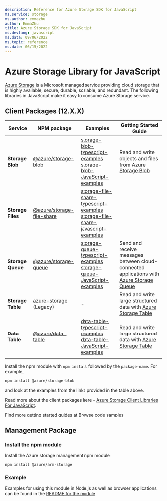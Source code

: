```yaml
---
description: Reference for Azure Storage SDK for JavaScript
ms.service: storage
ms.author: emmazhu
author: EmmaZhu
title: Azure Storage SDK for JavaScript
ms.devlang: javascript
ms.data: 09/06/2022
ms.topic: reference
ms.date: 06/15/2022
---
```

# Azure Storage Library for JavaScript

[Azure Storage](https://docs.microsoft.com/azure/storage/) is a Microsoft managed service providing cloud storage that is highly available, secure, durable, scalable, and redundant. The following libraries in JavaScript make it easy to consume Azure Storage service.

## Client Packages (12.X.X)

|Service| NPM package| Examples|Getting Started Guide|
|---|---|---|--|
|**Storage Blob**|[@azure/storage-blob](https://www.npmjs.com/package/@azure/storage-blob)|[storage-blob-typescript-examples](https://docs.microsoft.com/samples/azure/azure-sdk-for-js/storage-blob-typescript/)<br> [storage-blob-JavaScript-examples](https://docs.microsoft.com/samples/azure/azure-sdk-for-js/storage-blob-JavaScript/)|Read and write objects and files from [Azure Storage Blob](https://docs.microsoft.com/azure/storage/storage-nodejs-how-to-use-blob-storage)|
|**Storage Files**|[@azure/storage-file-share](https://www.npmjs.com/package/@azure/storage-file-share)|[storage-file-share-typescript-examples](https://docs.microsoft.com/samples/azure/azure-sdk-for-js/storage-file-share-typescript/)<br> [storage-file-share-javascript-examples](https://docs.microsoft.com/samples/azure/azure-sdk-for-js/storage-file-share-javascript/)||
|**Storage Queue**|[@azure/storage-queue](https://www.npmjs.com/package/@azure/storage-queue)|[storage-queue-typescript-examples](https://docs.microsoft.com/samples/azure/azure-sdk-for-js/storage-queue-typescript/)<br> [storage-queue-JavaScript-examples](https://docs.microsoft.com/samples/azure/azure-sdk-for-js/storage-queue-JavaScript/)|Send and receive messages between cloud-connected applications with <br>[Azure Storage Queue](https://docs.microsoft.com/azure/storage/queues/storage-quickstart-queues-nodejs)|
|**Storage Table**|[azure-storage](https://www.npmjs.com/package/azure-storage)<br>(Legacy)| - |Read and write large structured data with [Azure Storage Table](https://docs.microsoft.com/azure/storage/storage-nodejs-how-to-use-table-storage)|
|**Data Table**|[@azure/data-table](https://www.npmjs.com/package/@azure/data-tables)|[data-table-typescript-examples](https://docs.microsoft.com/en-us/samples/azure/azure-sdk-for-js/data-tables-typescript/)<br> [data-table-JavaScript-examples](https://docs.microsoft.com/en-us/samples/azure/azure-sdk-for-js/data-tables-javascript/)|Read and write large structured data with [Azure Storage Table](https://docs.microsoft.com/azure/storage/storage-nodejs-how-to-use-table-storage)|
|||||

Install the npm module with `npm install` followed by the `package-name`. For example,
```bash
npm install @azure/storage-blob
```
and look at the examples from the links provided in the table above.

Read more about the client packages here - [Azure Storage Client Libraries For JavaScript](https://github.com/Azure/azure-sdk-for-js/tree/master/sdk/storage/).

Find more getting started guides at [Browse code samples](https://azure.microsoft.com/resources/samples/)

## Management Package

### Install the npm module 

Install the Azure storage management npm module

```bash
npm install @azure/arm-storage
```

### Example

Examples for using this module in Node.js as well as browser applications can be found in the [README for the module](https://www.npmjs.com/package/@azure/arm-storage)